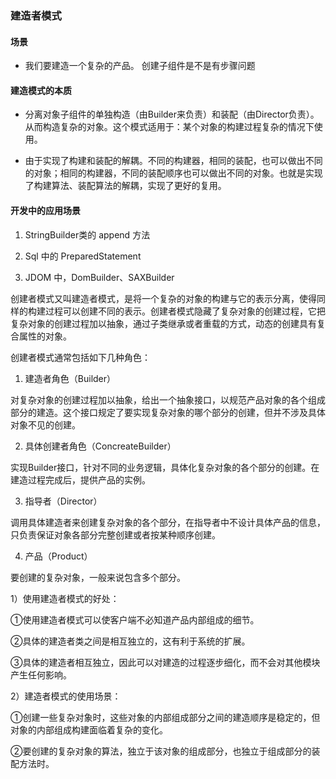 ### 建造者模式

#### 场景

- 我们要建造一个复杂的产品。
	创建子组件是不是有步骤问题
	
#### 建造模式的本质

- 分离对象子组件的单独构造（由Builder来负责）和装配（由Director负责）。从而构造复杂的对象。这个模式适用于：某个对象的构建过程复杂的情况下使用。

- 由于实现了构建和装配的解耦。不同的构建器，相同的装配，也可以做出不同的对象；相同的构建器，不同的装配顺序也可以做出不同的对象。也就是实现了构建算法、装配算法的解耦，实现了更好的复用。


#### 开发中的应用场景

1. StringBuilder类的 append 方法

2. Sql 中的 PreparedStatement

3. JDOM	中，DomBuilder、SAXBuilder


创建者模式又叫建造者模式，是将一个复杂的对象的构建与它的表示分离，使得同样的构建过程可以创建不同的表示。创建者模式隐藏了复杂对象的创建过程，它把复杂对象的创建过程加以抽象，通过子类继承或者重载的方式，动态的创建具有复合属性的对象。

创建者模式通常包括如下几种角色：

1. 建造者角色（Builder）

对复杂对象的创建过程加以抽象，给出一个抽象接口，以规范产品对象的各个组成部分的建造。这个接口规定了要实现复杂对象的哪个部分的创建，但并不涉及具体对象不见的创建。

2. 具体创建者角色（ConcreateBuilder）

实现Builder接口，针对不同的业务逻辑，具体化复杂对象的各个部分的创建。在建造过程完成后，提供产品的实例。

3. 指导者（Director）

调用具体建造者来创建复杂对象的各个部分，在指导者中不设计具体产品的信息，只负责保证对象各部分完整创建或者按某种顺序创建。

4. 产品（Product）

要创建的复杂对象，一般来说包含多个部分。


1）使用建造者模式的好处：

①使用建造者模式可以使客户端不必知道产品内部组成的细节。

②具体的建造者类之间是相互独立的，这有利于系统的扩展。

③具体的建造者相互独立，因此可以对建造的过程逐步细化，而不会对其他模块产生任何影响。

2）建造者模式的使用场景：

①创建一些复杂对象时，这些对象的内部组成部分之间的建造顺序是稳定的，但对象的内部组成构建面临着复杂的变化。

②要创建的复杂对象的算法，独立于该对象的组成部分，也独立于组成部分的装配方法时。